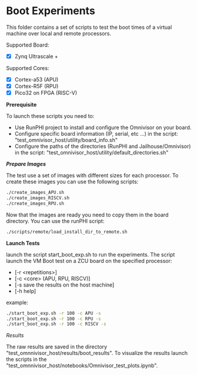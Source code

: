 # **Boot Experiments**

This folder contains a set of scripts to test the boot times of a virtual machine over local and remote processors.

Supported Board:
- [x] Zynq Ultrascale +

Supported Cores:
- [x] Cortex-a53 (APU)
- [x] Cortex-R5F (RPU)
- [x] Pico32 on FPGA (RISC-V)

**Prerequisite**

To launch these scripts you need to:
- Use RunPHI project to install and configure the Omnivisor on your board.
- Configure specific board information (IP, serial, etc ...) in the script: "test_omnivisor_host/utility/board_info.sh"
- Configure the paths of the directories (RunPHI and Jailhouse/Omnivisor) in the script: "test_omnivisor_host/utility/default_directories.sh"

***Prepare Images***

The test use a set of images with different sizes for each processor. To create these images you can use the following scripts:
```bash
./create_images_APU.sh
./create_images_RISCV.sh
./create_images_RPU.sh
```

Now that the images are ready you need to copy them in the board directory. You can use the runPHI script:
```bash
./scripts/remote/load_install_dir_to_remote.sh 
```


**Launch Tests**

launch the script start_boot_exp.sh to run the experiments. The script launch the VM Boot test on a ZCU board on the specified processor:
- [-r \<repetitions\>]
- [-c \<core\> (APU, RPU, RISCV)]
- [-s save the results on the host machine]
- [-h help]

example:
```bash
./start_boot_exp.sh -r 100 -c APU -s
./start_boot_exp.sh -r 100 -c RPU -s
./start_boot_exp.sh -r 100 -c RISCV -s
```

*Results*

The raw results are saved in the directory "test_omnnivisor_host/results/boot_results". 
To visualize the results launch the scripts in the "test_omnnivisor_host/notebooks/Omnivisor_test_plots.ipynb".